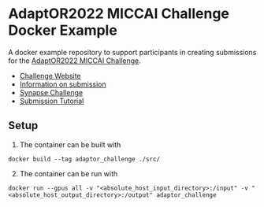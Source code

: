 # AdaptOR2022 MICCAI Challenge Docker Example

A docker example repository to support participants in creating submissions for
the [AdaptOR2022 MICCAI Challenge](https://www.synapse.org/AdaptOR_Challenge_2022_MICCAI).

- [Challenge Website](https://adaptor2022.github.io/)
- [Information on submission](https://adaptor2022.github.io/submissiondetails/)
- [Synapse Challenge](https://www.synapse.org/AdaptOR_Challenge_2022_MICCAI)
- [Submission Tutorial](https://www.synapse.org/#!Synapse:syn29340309/wiki/617629)

## Setup

1. The container can be built with

```
docker build --tag adaptor_challenge ./src/
```

2. The container can be run with
```
docker run --gpus all -v "<absolute_host_input_directory>:/input" -v "<absolute_host_output_directory>:/output" adaptor_challenge
```  

